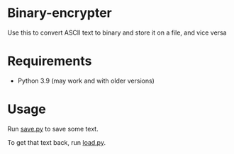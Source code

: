 # Binary-encrypter
Use this to convert ASCII text to binary and store it on a file, and vice versa
# Requirements
- Python 3.9 (may work and with older versions)
# Usage
Run [save.py](save.py) to save some text.

To get that text back, run [load.py](load.py).

